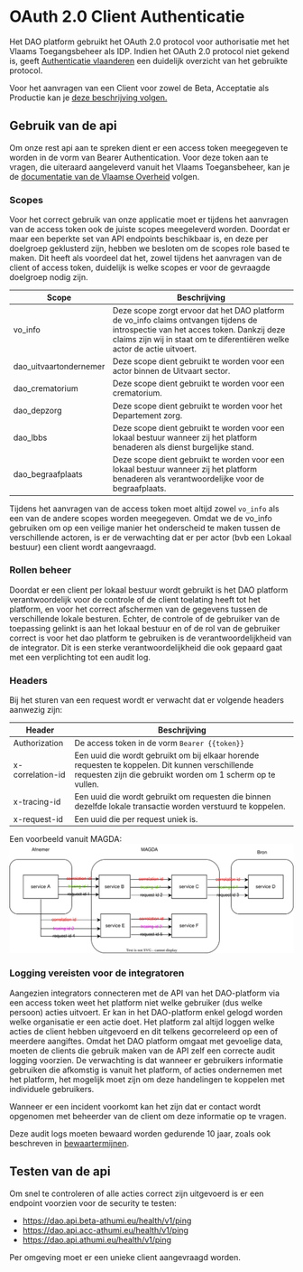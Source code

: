# OAuth 2.0 Client Authenticatie
Het DAO platform gebruikt het OAuth 2.0 protocol voor authorisatie met het Vlaams Toegangsbeheer als IDP.
Indien het OAuth 2.0 protocol niet gekend is, geeft 
[Authenticatie vlaanderen](https://authenticatie.vlaanderen.be/docs/beveiligen-van-toepassingen/integratie-methoden/oauth/) 
een duidelijk overzicht van het gebruikte protocol.

Voor het aanvragen van een Client voor zowel de Beta, Acceptatie als Productie kan je [deze beschrijving volgen.](client-aanvragen.md)

## Gebruik van de api
Om onze rest api aan te spreken dient er een access token meegegeven te worden in de vorm van Bearer Authentication.
Voor deze token aan te vragen, die uiteraard aangeleverd vanuit het Vlaams Toegansbeheer, kan je de [documentatie van de Vlaamse Overheid](https://authenticatie.vlaanderen.be/docs/beveiligen-van-api/oauth-rest/) volgen.

### Scopes
Voor het correct gebruik van onze applicatie moet er tijdens het aanvragen van de access token ook de juiste scopes meegeleverd worden.
Doordat er maar een beperkte set van API endpoints beschikbaar is, en deze per doelgroep geklusterd zijn, hebben we besloten om de scopes role based te maken.
Dit heeft als voordeel dat het, zowel tijdens het aanvragen van de client of access token, duidelijk is welke scopes er voor de gevraagde doelgroep nodig zijn.  

| Scope                  | Beschrijving                                                                                                                                                                                                   |
|------------------------|----------------------------------------------------------------------------------------------------------------------------------------------------------------------------------------------------------------| 
| vo_info                | Deze scope zorgt ervoor dat het DAO platform de vo_info claims ontvangen tijdens de introspectie van het acces token. Dankzij deze claims zijn wij in staat om te diferentiëren welke actor de actie uitvoert. |
| dao_uitvaartondernemer | Deze scope dient gebruikt te worden voor een actor binnen de Uitvaart sector.                                                                                                                                  |
| dao_crematorium        | Deze scope dient gebruikt te worden voor een crematorium.                                                                                                                                                      |
| dao_depzorg            | Deze scope dient gebruikt te worden voor het Departement zorg.                                                                                                                                                 |
| dao_lbbs               | Deze scope dient gebruikt te worden voor een lokaal bestuur wanneer zij het platform benaderen als dienst burgelijke stand.                                                                                    |
| dao_begraafplaats      | Deze scope dient gebruikt te worden voor een lokaal bestuur wanneer zij het platform benaderen als verantwoordelijke voor de begraafplaats.                                                                    |

Tijdens het aanvragen van de access token moet altijd zowel `vo_info` als een van de andere scopes worden meegegeven. 
Omdat we de vo_info gebruiken om op een veilige manier het onderscheid te maken tussen de verschillende actoren, is er de verwachting dat er per actor (bvb een Lokaal bestuur) een client wordt aangevraagd.

### Rollen beheer
Doordat er een client per lokaal bestuur wordt gebruikt is het DAO platform verantwoordelijk voor de controle of de client toelating heeft tot het platform, en voor het correct afschermen van de gegevens tussen de verschillende lokale besturen. 
Echter, de controle of de gebruiker van de toepassing gelinkt is aan het lokaal bestuur en of de rol van de gebruiker correct is voor het dao platform te gebruiken is de verantwoordelijkheid van de integrator.
Dit is een sterke verantwoordelijkheid die ook gepaard gaat met een verplichting tot een audit log.

### Headers
Bij het sturen van een request wordt er verwacht dat er volgende headers aanwezig zijn:

| Header           | Beschrijving                                                                                                                                                   |
|------------------|----------------------------------------------------------------------------------------------------------------------------------------------------------------|
| Authorization    | De access token in de vorm `Bearer {{token}}`                                                                                                                  |
| x-correlation-id | Een uuid die wordt gebruikt om bij elkaar horende requesten te koppelen. Dit kunnen verschillende requesten zijn die gebruikt worden om 1 scherm op te vullen. |
| x-tracing-id     | Een uuid die wordt gebruikt om requesten die binnen dezelfde lokale transactie worden verstuurd te koppelen.                                                   |
| x-request-id     | Een uuid die per request uniek is.                                                                                                                             | 

Een voorbeeld vanuit MAGDA:
![Request ids](../diagrams/request-ids.svg)


### Logging vereisten voor de integratoren
Aangezien integrators connecteren met de API van het DAO-platform via een access token weet het platform niet welke gebruiker (dus welke persoon) acties uitvoert. 
Er kan in het DAO-platform enkel gelogd worden welke organisatie er een actie doet. 
Het platform zal altijd loggen welke acties de client hebben uitgevoerd en dit telkens gecorreleerd op een of meerdere aangiftes. 
Omdat het DAO platform omgaat met gevoelige data, moeten de clients die gebruik maken van de API zelf een correcte audit logging voorzien. 
De verwachting is dat wanneer er gebruikers informatie gebruiken die afkomstig is vanuit het platform, of acties ondernemen met het platform, het mogelijk moet zijn om deze handelingen te koppelen met individuele gebruikers. 

Wanneer er een incident voorkomt kan het zijn dat er contact wordt opgenomen met beheerder van de client om deze informatie op te vragen.

Deze audit logs moeten bewaard worden gedurende 10 jaar, zoals ook beschreven in [bewaartermijnen](bewaartermijnen.md).


## Testen van de api
Om snel te controleren of alle acties correct zijn uitgevoerd is er een endpoint voorzien voor de security te testen:
- https://dao.api.beta-athumi.eu/health/v1/ping
- https://dao.api.acc-athumi.eu/health/v1/ping
- https://dao.api.athumi.eu/health/v1/ping

Per omgeving moet er een unieke client aangevraagd worden. 
